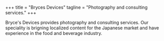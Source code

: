 +++
title = "Bryces Devices"
tagline = "Photography and consulting services."
+++

Bryce's Devices provides photography and consulting services. Our speciality is brigning localized content for the Japanese market and have experience in the food and beverage industry.

